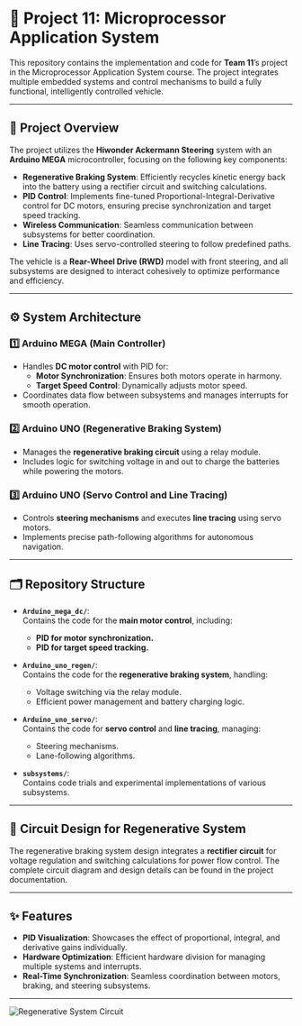 # 🚗 Project 11: Microprocessor Application System  
This repository contains the implementation and code for **Team 11**’s project in the Microprocessor Application System course. The project integrates multiple embedded systems and control mechanisms to build a fully functional, intelligently controlled vehicle.  

---

## 🔧 Project Overview  
The project utilizes the **Hiwonder Ackermann Steering** system with an **Arduino MEGA** microcontroller, focusing on the following key components:  
- **Regenerative Braking System**: Efficiently recycles kinetic energy back into the battery using a rectifier circuit and switching calculations.  
- **PID Control**: Implements fine-tuned Proportional-Integral-Derivative control for DC motors, ensuring precise synchronization and target speed tracking.  
- **Wireless Communication**: Seamless communication between subsystems for better coordination.  
- **Line Tracing**: Uses servo-controlled steering to follow predefined paths.  

The vehicle is a **Rear-Wheel Drive (RWD)** model with front steering, and all subsystems are designed to interact cohesively to optimize performance and efficiency.  

---

## ⚙️ System Architecture  
### 1️⃣ Arduino MEGA (Main Controller)  
- Handles **DC motor control** with PID for:  
  - **Motor Synchronization**: Ensures both motors operate in harmony.  
  - **Target Speed Control**: Dynamically adjusts motor speed.  
- Coordinates data flow between subsystems and manages interrupts for smooth operation.

### 2️⃣ Arduino UNO (Regenerative Braking System)  
- Manages the **regenerative braking circuit** using a relay module.  
- Includes logic for switching voltage in and out to charge the batteries while powering the motors.  

### 3️⃣ Arduino UNO (Servo Control and Line Tracing)  
- Controls **steering mechanisms** and executes **line tracing** using servo motors.  
- Implements precise path-following algorithms for autonomous navigation.

---

## 🗂️ Repository Structure  
- **`Arduino_mega_dc/`**:  
  Contains the code for the **main motor control**, including:  
  - **PID for motor synchronization.**  
  - **PID for target speed tracking.**  

- **`Arduino_uno_regen/`**:  
  Contains the code for the **regenerative braking system**, handling:  
  - Voltage switching via the relay module.  
  - Efficient power management and battery charging logic.  

- **`Arduino_uno_servo/`**:  
  Contains the code for **servo control** and **line tracing**, managing:  
  - Steering mechanisms.  
  - Lane-following algorithms.  

- **`subsystems/`**:  
  Contains code trials and experimental implementations of various subsystems.

---

## 📜 Circuit Design for Regenerative System  
The regenerative braking system design integrates a **rectifier circuit** for voltage regulation and switching calculations for power flow control. The complete circuit diagram and design details can be found in the project documentation.

---

## ✨ Features  
- **PID Visualization**: Showcases the effect of proportional, integral, and derivative gains individually.  
- **Hardware Optimization**: Efficient hardware division for managing multiple systems and interrupts.  
- **Real-Time Synchronization**: Seamless coordination between motors, braking, and steering subsystems.  

---

![Regenerative System Circuit](subsystem_folder/KakaoTalk_20240520_142333571_02.jpg)
